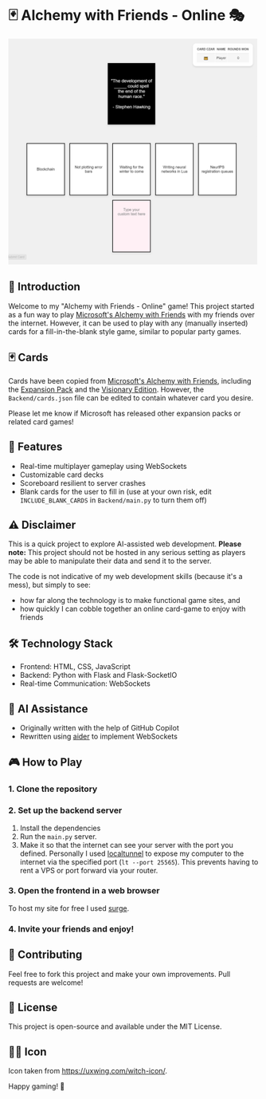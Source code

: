 # 🃏 Alchemy with Friends - Online 🎭

<img src="./game.png" alt="drawing" width="500"/>

## 🌟 Introduction
Welcome to my "Alchemy with Friends - Online" game! This project started as a fun way to play [Microsoft's Alchemy with Friends](https://www.microsoft.com/en-us/research/uploads/prod/2020/11/Alchemy-with-Friends-Print-at-Home-2020.pdf) with my friends over the internet. However, it can be used to play with any (manually inserted) cards for a fill-in-the-blank style game, similar to popular party games.

## 🃏 Cards
Cards have been copied from [Microsoft's Alchemy with Friends](https://www.microsoft.com/en-us/research/uploads/prod/2020/11/Alchemy-with-Friends-Print-at-Home-2020.pdf), including the [Expansion Pack](https://www.microsoft.com/en-us/research/uploads/prod/2020/06/Alchemy-with-Friends-ML-Expansion-Pack.pdf) and the [Visionary Edition](https://www.microsoft.com/en-us/research/uploads/prod/2020/06/Alchemy-with-Friends-CV-Expansion-Pack.pdf). However, the `Backend/cards.json` file can be edited to contain whatever card you desire.

Please let me know if Microsoft has released other expansion packs or related card games!

## 🚀 Features
- Real-time multiplayer gameplay using WebSockets
- Customizable card decks
- Scoreboard resilient to server crashes
- Blank cards for the user to fill in (use at your own risk, edit `INCLUDE_BLANK_CARDS` in `Backend/main.py` to turn them off)

## ⚠️ Disclaimer
This is a quick project to explore AI-assisted web development. **Please note:** This project should not be hosted in any serious setting as players may be able to manipulate their data and send it to the server. 

The code is not indicative of my web development skills (because it's a mess), but simply to see:
* how far along the technology is to make functional game sites, and
* how quickly I can cobble together an online card-game to enjoy with friends

## 🛠️ Technology Stack
- Frontend: HTML, CSS, JavaScript
- Backend: Python with Flask and Flask-SocketIO
- Real-time Communication: WebSockets

## 🧠 AI Assistance
- Originally written with the help of GitHub Copilot
- Rewritten using [aider](https://aider.chat) to implement WebSockets

## 🎮 How to Play
### 1. Clone the repository
### 2. Set up the backend server
1. Install the dependencies
2. Run the `main.py` server.
3. Make it so that the internet can see your server with the port you defined. Personally I used [localtunnel](https://localtunnel.me/) to expose my computer to the internet via the specified port (`lt --port 25565`). This prevents having to rent a VPS or port forward via your router.
### 3. Open the frontend in a web browser
To host my site for free I used [surge](surge.sh).
### 4. Invite your friends and enjoy!

## 🤝 Contributing
Feel free to fork this project and make your own improvements. Pull requests are welcome!

## 📜 License
This project is open-source and available under the MIT License.

## 🧙‍♂️ Icon
Icon taken from https://uxwing.com/witch-icon/.


Happy gaming! 🎉
